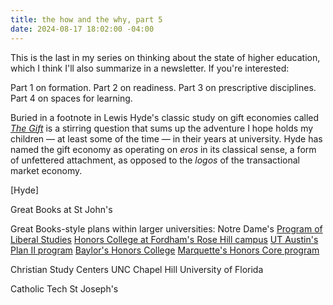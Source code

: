 ```yaml
---
title: the how and the why, part 5
date: 2024-08-17 18:02:00 -04:00
---
```


This is the last in my series on thinking about the state of higher education, which I think I'll also summarize in a newsletter. If you're interested:

Part 1 on formation.
Part 2 on readiness.
Part 3 on prescriptive disciplines.
Part 4 on spaces for learning.

Buried in a footnote in Lewis Hyde's classic study on gift economies called *[The Gift](https://bookshop.org/p/books/the-gift-how-the-creative-spirit-transforms-the-world-lewis-hyde/18408257?ean=9781984897787)* is a stirring question that sums up the adventure I hope holds my children — at least some of the time — in their years at university. Hyde has named the gift economy as operating on *eros* in its classical sense, a form of unfettered attachment, as opposed to the *logos* of the transactional market economy. 

[Hyde]

Great Books at St John's

Great Books-style plans within larger universities:
Notre Dame's [Program of Liberal Studies](https://pls.nd.edu/)
[Honors College at Fordham's Rose Hill campus](https://www.fordham.edu/fordham-college-at-rose-hill/honors-programs-societies-and-awards/honors-program/program-overview/curriculum-at-a-glance/)
[UT Austin's Plan II program](https://liberalarts.utexas.edu/plan2/)
[Baylor's Honors College](https://honors.baylor.edu/) 
[Marquette's Honors Core program](https://bulletin.marquette.edu/resources-opportunities/marquette-core-curriculum/#requirementstext)

Christian Study Centers
UNC Chapel Hill
University of Florida

Catholic Tech
St Joseph's




 